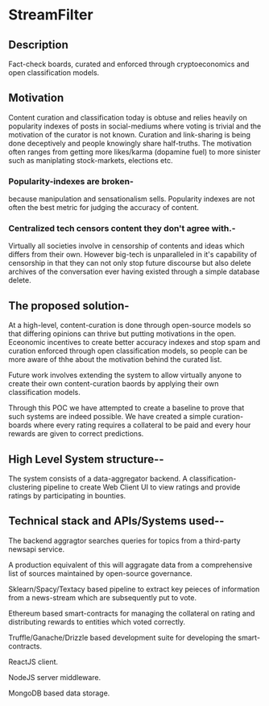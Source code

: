 # StreamFilter

## Description
Fact-check boards, curated and enforced through cryptoeconomics and open classification models.

## Motivation
Content curation and classification today is obtuse and relies heavily on popularity indexes of posts in social-mediums where voting is trivial 
and the motivation of the curator is not known. Curation and link-sharing is being done deceptively and people knowingly share half-truths.
The motivation often ranges from getting more likes/karma (dopamine fuel)
to more sinister such as maniplating stock-markets, elections etc.

### Popularity-indexes are broken-
because manipulation and sensationalism sells. Popularity indexes are not often the best metric for judging the accuracy of content.


### Centralized tech censors content they don't agree with.-
Virtually all societies involve in censorship of contents and ideas which differs from their own.
However big-tech is unparalleled in it's capability of censorship in that they can not only stop future discourse but also delete archives
of the conversation ever having existed through a simple database delete.


## The proposed solution-

At a high-level, content-curation is done through open-source models so that differing opinions can thrive but putting motivations in the open.
Eceonomic incentives to create better accuracy indexes and stop spam and curation enforced through open classification models, 
so people can be more aware of thhe about the motivation behind the curated list.

Future work involves extending the system to allow virtually anyone to create their own content-curation baords by applying their own classification models.

Through this POC we have attempted to create a baseline to prove that such systems are indeed possible.
We have created a simple curation-boards where every rating requires a collateral to be paid and every hour rewards are given to correct predictions.


## High Level System structure--
The system consists of a data-aggregator backend.
A classification-clustering pipeline to create 
Web Client UI to view ratings and provide ratings by participating in bounties.


## Technical stack and APIs/Systems used-- 

The backend aggragtor searches queries for topics from a third-party newsapi service. 

A production equivalent of this will aggragate data from a comprehensive list of sources maintained by open-source governance.

Sklearn/Spacy/Textacy based pipeline to extract key peieces of information from a news-stream which are subsequently put to vote.

Ethereum based smart-contracts for managing the collateral on rating and distributing rewards to entities which voted correctly. 

Truffle/Ganache/Drizzle based development suite for developing the smart-contracts.

ReactJS client.

NodeJS server middleware.

MongoDB based data storage.













 
